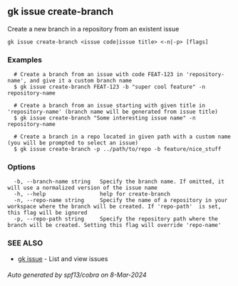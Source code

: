 ## gk issue create-branch

Create a new branch in a repository from an existent issue

```
gk issue create-branch <issue code|issue title> <-n|-p> [flags]
```

### Examples

```
  # Create a branch from an issue with code FEAT-123 in 'repository-name', and give it a custom branch name
  $ gk issue create-branch FEAT-123 -b "super cool feature" -n repository-name

  # Create a branch from an issue starting with given title in 'repository-name' (branch name will be generated from issue title)
  $ gk issue create-branch "Some interesting issue name" -n repository-name

  # Create a branch in a repo located in given path with a custom name (you will be prompted to select an issue)
  $ gk issue create-branch -p ../path/to/repo -b feature/nice_stuff
```

### Options

```
  -b, --branch-name string   Specify the branch name. If omitted, it will use a normalized version of the issue name
  -h, --help                 help for create-branch
  -n, --repo-name string     Specify the name of a repository in your workspace where the branch will be created. If 'repo-path'  is set, this flag will be ignored
  -p, --repo-path string     Specify the repository path where the branch will be created. Setting this flag will override 'repo-name'
```

### SEE ALSO

* [gk issue](gk_issue.md)	 - List and view issues

###### Auto generated by spf13/cobra on 8-Mar-2024
